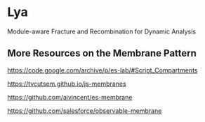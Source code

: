 # Lya
Module-aware Fracture and Recombination for Dynamic Analysis


## More Resources on the Membrane Pattern

https://code.google.com/archive/p/es-lab/#Script_Compartments

https://tvcutsem.github.io/js-membranes

https://github.com/ajvincent/es-membrane

https://github.com/salesforce/observable-membrane
